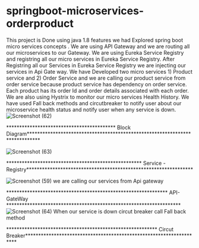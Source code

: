 # springboot-microservices-orderproduct

This project is Done using java 1.8 features we had Explored spring boot micro services concepts .
We are using API Gateway and we are routing all our microservices to our Gateway.
We are using Eureka Service Registry and registring all our micro services in Eureka Service Registry.
After Registring all our Services in Eureka Service Registry we are injecting our services in Api Gate way.
We have Developed two micro services 1) Product service and 2) Order Service and we are calling our product service from order service because product service has dependency on order service. Each product has its order Id and order details associated with each order.
We are also using Hystrix to monitor our micro services Health History.
We have used Fall back methods and circutbreaker to notify user about our microservice health status and notify user when any service is down.
![Screenshot (62)](https://github.com/sivaganeshbathula70/springboot-microservices-orderproduct/assets/60910411/5f6d5b73-2641-4154-ac91-f83379e63c47)

****************************************** Block Diagram****************************************************************************

 ![Screenshot (63)](https://github.com/sivaganeshbathula70/springboot-microservices-orderproduct/assets/60910411/36c9b0fc-ad51-4021-aaa3-c3f66057ff1d)
 
 **************************************************** Service - Registry****************************************************************

![Screenshot (59)](https://github.com/sivaganeshbathula70/springboot-microservices-orderproduct/assets/60910411/e9eb36fc-29dc-427e-9bfb-4d6685389470)
we are calling our services from Api gateway

************************************************************** API- GateWay *******************************************************************
![Screenshot (64)](https://github.com/sivaganeshbathula70/springboot-microservices-orderproduct/assets/60910411/3c57494a-7fa4-4781-bcf6-b1aef3932321)
When our service is down circut breaker call Fall back method

********************************************************** Circut Breaker********************************************************************







 
  
  


  
  
  
 
 
  
  
  
 
 
  
 
 
  
  
  
 
 
  
 
 
  
  
 







 
  
  
  
  
  
  
 
 
  
  
  
 
 
  
 
 
  
  
  
 
 
  
 
 
  
  
 



 
